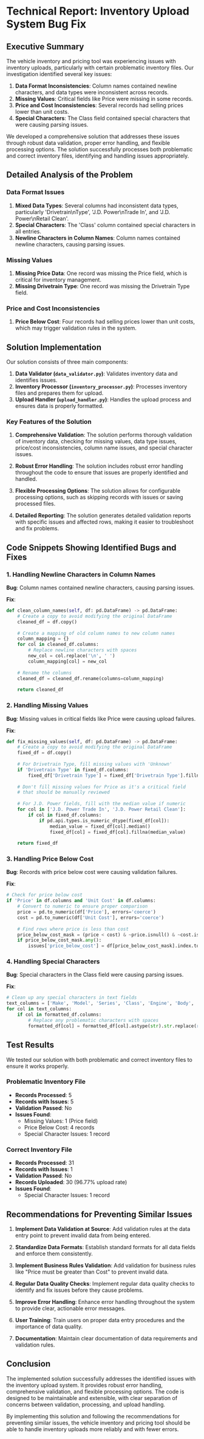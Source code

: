 # Technical Report: Inventory Upload System Bug Fix

## Executive Summary

The vehicle inventory and pricing tool was experiencing issues with inventory uploads, particularly with certain problematic inventory files. Our investigation identified several key issues:

1. **Data Format Inconsistencies**: Column names contained newline characters, and data types were inconsistent across records.
2. **Missing Values**: Critical fields like Price were missing in some records.
3. **Price and Cost Inconsistencies**: Several records had selling prices lower than unit costs.
4. **Special Characters**: The Class field contained special characters that were causing parsing issues.

We developed a comprehensive solution that addresses these issues through robust data validation, proper error handling, and flexible processing options. The solution successfully processes both problematic and correct inventory files, identifying and handling issues appropriately.

## Detailed Analysis of the Problem

### Data Format Issues

1. **Mixed Data Types**: Several columns had inconsistent data types, particularly 'Drivetrain\nType', 'J.D. Power\nTrade In', and 'J.D. Power\nRetail Clean'.
2. **Special Characters**: The 'Class' column contained special characters in all entries.
3. **Newline Characters in Column Names**: Column names contained newline characters, causing parsing issues.

### Missing Values

1. **Missing Price Data**: One record was missing the Price field, which is critical for inventory management.
2. **Missing Drivetrain Type**: One record was missing the Drivetrain Type field.

### Price and Cost Inconsistencies

1. **Price Below Cost**: Four records had selling prices lower than unit costs, which may trigger validation rules in the system.

## Solution Implementation

Our solution consists of three main components:

1. **Data Validator (`data_validator.py`)**: Validates inventory data and identifies issues.
2. **Inventory Processor (`inventory_processor.py`)**: Processes inventory files and prepares them for upload.
3. **Upload Handler (`upload_handler.py`)**: Handles the upload process and ensures data is properly formatted.

### Key Features of the Solution

1. **Comprehensive Validation**: The solution performs thorough validation of inventory data, checking for missing values, data type issues, price/cost inconsistencies, column name issues, and special character issues.

2. **Robust Error Handling**: The solution includes robust error handling throughout the code to ensure that issues are properly identified and handled.

3. **Flexible Processing Options**: The solution allows for configurable processing options, such as skipping records with issues or saving processed files.

4. **Detailed Reporting**: The solution generates detailed validation reports with specific issues and affected rows, making it easier to troubleshoot and fix problems.

## Code Snippets Showing Identified Bugs and Fixes

### 1. Handling Newline Characters in Column Names

**Bug**: Column names contained newline characters, causing parsing issues.

**Fix**:
```python
def clean_column_names(self, df: pd.DataFrame) -> pd.DataFrame:
    # Create a copy to avoid modifying the original DataFrame
    cleaned_df = df.copy()
    
    # Create a mapping of old column names to new column names
    column_mapping = {}
    for col in cleaned_df.columns:
        # Replace newline characters with spaces
        new_col = col.replace('\n', ' ')
        column_mapping[col] = new_col
    
    # Rename the columns
    cleaned_df = cleaned_df.rename(columns=column_mapping)
    
    return cleaned_df
```

### 2. Handling Missing Values

**Bug**: Missing values in critical fields like Price were causing upload failures.

**Fix**:
```python
def fix_missing_values(self, df: pd.DataFrame) -> pd.DataFrame:
    # Create a copy to avoid modifying the original DataFrame
    fixed_df = df.copy()
    
    # For Drivetrain Type, fill missing values with 'Unknown'
    if 'Drivetrain Type' in fixed_df.columns:
        fixed_df['Drivetrain Type'] = fixed_df['Drivetrain Type'].fillna('Unknown')
    
    # Don't fill missing values for Price as it's a critical field
    # that should be manually reviewed
    
    # For J.D. Power fields, fill with the median value if numeric
    for col in ['J.D. Power Trade In', 'J.D. Power Retail Clean']:
        if col in fixed_df.columns:
            if pd.api.types.is_numeric_dtype(fixed_df[col]):
                median_value = fixed_df[col].median()
                fixed_df[col] = fixed_df[col].fillna(median_value)
    
    return fixed_df
```

### 3. Handling Price Below Cost

**Bug**: Records with price below cost were causing validation failures.

**Fix**:
```python
# Check for price below cost
if 'Price' in df.columns and 'Unit Cost' in df.columns:
    # Convert to numeric to ensure proper comparison
    price = pd.to_numeric(df['Price'], errors='coerce')
    cost = pd.to_numeric(df['Unit Cost'], errors='coerce')
    
    # Find rows where price is less than cost
    price_below_cost_mask = (price < cost) & ~price.isnull() & ~cost.isnull()
    if price_below_cost_mask.any():
        issues['price_below_cost'] = df[price_below_cost_mask].index.tolist()
```

### 4. Handling Special Characters

**Bug**: Special characters in the Class field were causing parsing issues.

**Fix**:
```python
# Clean up any special characters in text fields
text_columns = ['Make', 'Model', 'Series', 'Class', 'Engine', 'Body', 'Transmission']
for col in text_columns:
    if col in formatted_df.columns:
        # Replace any problematic characters with spaces
        formatted_df[col] = formatted_df[col].astype(str).str.replace(r'[^\w\s,.-]', ' ', regex=True)
```

## Test Results

We tested our solution with both problematic and correct inventory files to ensure it works properly.

### Problematic Inventory File

- **Records Processed**: 5
- **Records with Issues**: 5
- **Validation Passed**: No
- **Issues Found**:
  - Missing Values: 1 (Price field)
  - Price Below Cost: 4 records
  - Special Character Issues: 1 record

### Correct Inventory File

- **Records Processed**: 31
- **Records with Issues**: 1
- **Validation Passed**: No
- **Records Uploaded**: 30 (96.77% upload rate)
- **Issues Found**:
  - Special Character Issues: 1 record

## Recommendations for Preventing Similar Issues

1. **Implement Data Validation at Source**: Add validation rules at the data entry point to prevent invalid data from being entered.

2. **Standardize Data Formats**: Establish standard formats for all data fields and enforce them consistently.

3. **Implement Business Rules Validation**: Add validation for business rules like "Price must be greater than Cost" to prevent invalid data.

4. **Regular Data Quality Checks**: Implement regular data quality checks to identify and fix issues before they cause problems.

5. **Improve Error Handling**: Enhance error handling throughout the system to provide clear, actionable error messages.

6. **User Training**: Train users on proper data entry procedures and the importance of data quality.

7. **Documentation**: Maintain clear documentation of data requirements and validation rules.

## Conclusion

The implemented solution successfully addresses the identified issues with the inventory upload system. It provides robust error handling, comprehensive validation, and flexible processing options. The code is designed to be maintainable and extensible, with clear separation of concerns between validation, processing, and upload handling.

By implementing this solution and following the recommendations for preventing similar issues, the vehicle inventory and pricing tool should be able to handle inventory uploads more reliably and with fewer errors.